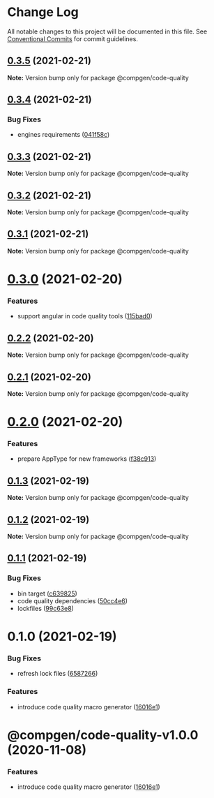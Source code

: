 # Change Log

All notable changes to this project will be documented in this file.
See [Conventional Commits](https://conventionalcommits.org) for commit guidelines.

## [0.3.5](https://github.com/developer239/compgen/compare/@compgen/code-quality@0.3.4...@compgen/code-quality@0.3.5) (2021-02-21)

**Note:** Version bump only for package @compgen/code-quality





## [0.3.4](https://github.com/developer239/compgen/compare/@compgen/code-quality@0.3.3...@compgen/code-quality@0.3.4) (2021-02-21)


### Bug Fixes

* engines requirements ([041f58c](https://github.com/developer239/compgen/commit/041f58cffca7b9db89515ed7e2d77535750cedd6))





## [0.3.3](https://github.com/developer239/compgen/compare/@compgen/code-quality@0.3.2...@compgen/code-quality@0.3.3) (2021-02-21)

**Note:** Version bump only for package @compgen/code-quality





## [0.3.2](https://github.com/developer239/compgen/compare/@compgen/code-quality@0.3.1...@compgen/code-quality@0.3.2) (2021-02-21)

**Note:** Version bump only for package @compgen/code-quality





## [0.3.1](https://github.com/developer239/compgen/compare/@compgen/code-quality@0.3.0...@compgen/code-quality@0.3.1) (2021-02-21)

**Note:** Version bump only for package @compgen/code-quality





# [0.3.0](https://github.com/developer239/compgen/compare/@compgen/code-quality@0.2.2...@compgen/code-quality@0.3.0) (2021-02-20)


### Features

* support angular in code quality tools ([115bad0](https://github.com/developer239/compgen/commit/115bad0e04e490152dcf57341ae2a3c6112f6e2d))





## [0.2.2](https://github.com/developer239/compgen/compare/@compgen/code-quality@0.2.1...@compgen/code-quality@0.2.2) (2021-02-20)

**Note:** Version bump only for package @compgen/code-quality





## [0.2.1](https://github.com/developer239/compgen/compare/@compgen/code-quality@0.2.0...@compgen/code-quality@0.2.1) (2021-02-20)

**Note:** Version bump only for package @compgen/code-quality





# [0.2.0](https://github.com/developer239/compgen/compare/@compgen/code-quality@0.1.3...@compgen/code-quality@0.2.0) (2021-02-20)


### Features

* prepare AppType for new frameworks ([f38c913](https://github.com/developer239/compgen/commit/f38c913f37d6e353648acab3393ac9678c245c30))





## [0.1.3](https://github.com/developer239/compgen/compare/@compgen/code-quality@0.1.2...@compgen/code-quality@0.1.3) (2021-02-19)

**Note:** Version bump only for package @compgen/code-quality





## [0.1.2](https://github.com/developer239/compgen/compare/@compgen/code-quality@0.1.1...@compgen/code-quality@0.1.2) (2021-02-19)

**Note:** Version bump only for package @compgen/code-quality





## [0.1.1](https://github.com/developer239/compgen/compare/@compgen/code-quality@0.1.0...@compgen/code-quality@0.1.1) (2021-02-19)


### Bug Fixes

* bin target ([c639825](https://github.com/developer239/compgen/commit/c639825f9c5c430880d33deeb648c9a087102fae))
* code quality dependencies ([50cc4e6](https://github.com/developer239/compgen/commit/50cc4e6cc1ab9ba9c3672aa5c4ce9286178f83b6))
* lockfiles ([99c63e8](https://github.com/developer239/compgen/commit/99c63e8f7192b2a8262f74e6f0fbd6943ebc1eb4))





# 0.1.0 (2021-02-19)


### Bug Fixes

* refresh lock files ([6587266](https://github.com/developer239/compgen/commit/658726677f8e29849ac47411a84a5569008fa3e0))


### Features

* introduce code quality macro generator ([16016e1](https://github.com/developer239/compgen/commit/16016e12c5ed1f8fe4c1b3925cbe6aa2adafd8a8))





# @compgen/code-quality-v1.0.0 (2020-11-08)


### Features

* introduce code quality macro generator ([16016e1](https://github.com/developer239/compgen/commit/16016e12c5ed1f8fe4c1b3925cbe6aa2adafd8a8))
